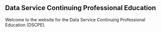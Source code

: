 ## Data Service Continuing Professional Education

Welcome to the website for the Data Service Continuing Professional Education (DSCPE).
